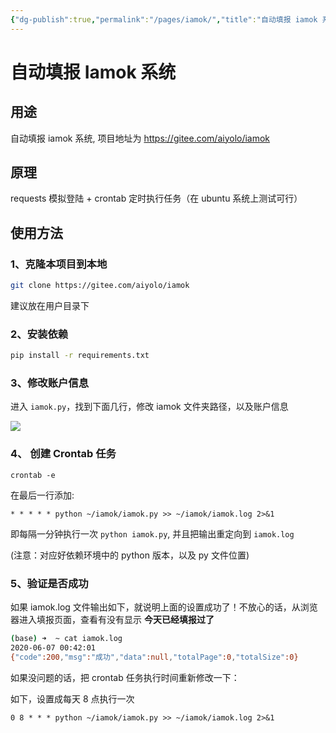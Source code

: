 ```yaml
---
{"dg-publish":true,"permalink":"/pages/iamok/","title":"自动填报 iamok 系统"}
---
```



# 自动填报 Iamok 系统

## 用途

自动填报 iamok 系统, 项目地址为 https://gitee.com/aiyolo/iamok

## 原理

requests 模拟登陆 + crontab 定时执行任务（在 ubuntu 系统上测试可行）

## 使用方法

### 1、克隆本项目到本地

```bash
git clone https://gitee.com/aiyolo/iamok
```

建议放在用户目录下

### 2、安装依赖

```bash
pip install -r requirements.txt
```

### 3、修改账户信息

进入 `iamok.py`，找到下面几行，修改 iamok 文件夹路径，以及账户信息

![](https://pic3.zhimg.com/80/v2-ad54afec6a723c7e2781ab053e36a8aa_1440w.webp)

### 4、 创建 Crontab 任务

```text
crontab -e
```

在最后一行添加:

```
* * * * * python ~/iamok/iamok.py >> ~/iamok/iamok.log 2>&1
```

即每隔一分钟执行一次 `python iamok.py`, 并且把输出重定向到 `iamok.log`

(注意：对应好依赖环境中的 python 版本，以及 py 文件位置)

### 5、验证是否成功

如果 iamok.log 文件输出如下，就说明上面的设置成功了！不放心的话，从浏览器进入填报页面，查看有没有显示 **今天已经填报过了**

```bash
(base) ➜  ~ cat iamok.log
2020-06-07 00:42:01
{"code":200,"msg":"成功","data":null,"totalPage":0,"totalSize":0}
```

如果没问题的话，把 crontab 任务执行时间重新修改一下：

如下，设置成每天 8 点执行一次

```
0 8 * * * python ~/iamok/iamok.py >> ~/iamok/iamok.log 2>&1
```
